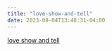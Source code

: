 ```yaml
---
title: "love-show-and-tell"
date: 2023-08-04T13:48:31-04:00
---
```


[love show and tell](https://www.youtube.com/watch?v=QG7FtdlrdZU)
